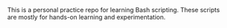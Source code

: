 This is a personal practice repo for learning Bash scripting. These scripts are mostly for hands-on learning and experimentation.
